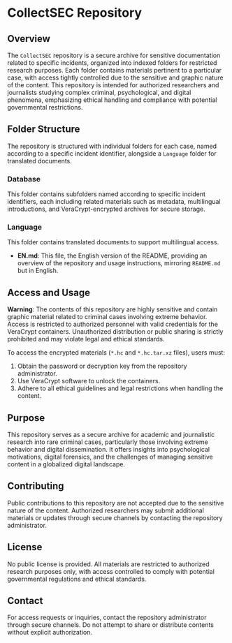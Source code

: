 # CollectSEC Repository

## Overview

The `CollectSEC` repository is a secure archive for sensitive documentation related to specific incidents, organized into indexed folders for restricted research purposes. Each folder contains materials pertinent to a particular case, with access tightly controlled due to the sensitive and graphic nature of the content. This repository is intended for authorized researchers and journalists studying complex criminal, psychological, and digital phenomena, emphasizing ethical handling and compliance with potential governmental restrictions.

## Folder Structure

The repository is structured with individual folders for each case, named according to a specific incident identifier, alongside a `Language` folder for translated documents.

### Database

This folder contains subfolders named according to specific incident identifiers, each including related materials such as metadata, multilingual introductions, and VeraCrypt-encrypted archives for secure storage.

### Language

This folder contains translated documents to support multilingual access.

- **EN.md**: This file, the English version of the README, providing an overview of the repository and usage instructions, mirroring `README.md` but in English.

## Access and Usage

**Warning**: The contents of this repository are highly sensitive and contain graphic material related to criminal cases involving extreme behavior. Access is restricted to authorized personnel with valid credentials for the VeraCrypt containers. Unauthorized distribution or public sharing is strictly prohibited and may violate legal and ethical standards.

To access the encrypted materials (`*.hc` and `*.hc.tar.xz` files), users must:
1. Obtain the password or decryption key from the repository administrator.
2. Use VeraCrypt software to unlock the containers.
3. Adhere to all ethical guidelines and legal restrictions when handling the content.

## Purpose

This repository serves as a secure archive for academic and journalistic research into rare criminal cases, particularly those involving extreme behavior and digital dissemination. It offers insights into psychological motivations, digital forensics, and the challenges of managing sensitive content in a globalized digital landscape.

## Contributing

Public contributions to this repository are not accepted due to the sensitive nature of the content. Authorized researchers may submit additional materials or updates through secure channels by contacting the repository administrator.

## License

No public license is provided. All materials are restricted to authorized research purposes only, with access controlled to comply with potential governmental regulations and ethical standards.

## Contact

For access requests or inquiries, contact the repository administrator through secure channels. Do not attempt to share or distribute contents without explicit authorization.
